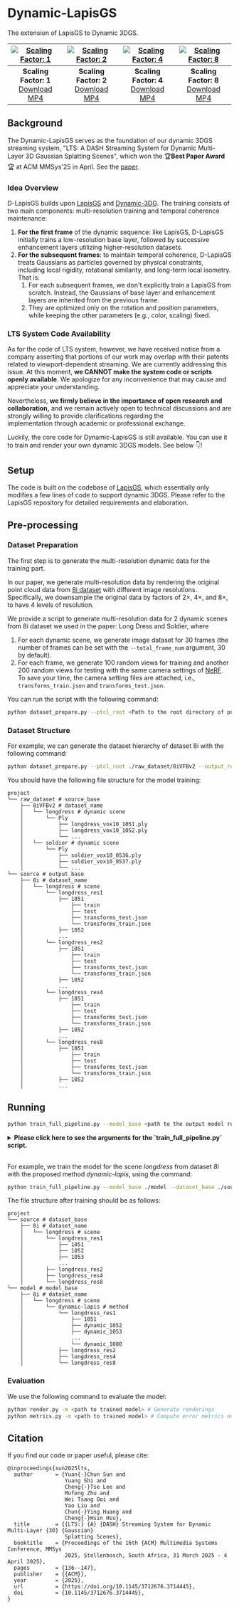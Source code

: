 # Dynamic-LapisGS

The extension of LapisGS to Dynamic 3DGS. 

<!-- show four videos in a table with 4 columns, and captions (scaling factor from 1 to 8) for each video -->
| [![Scaling Factor: 1](assets/longdress_res1.png)](assets/longdress_res1.mp4) | [![Scaling Factor: 2](assets/longdress_res2.png)](assets/longdress_res2.mp4) | [![Scaling Factor: 4](assets/longdress_res4.png)](assets/longdress_res4.mp4) | [![Scaling Factor: 8](assets/longdress_res8.png)](assets/longdress_res8.mp4) |
|:---:|:---:|:---:|:---:|
| **Scaling Factor: 1** <br> [Download MP4](assets/longdress_res1.mp4) | **Scaling Factor: 2** <br> [Download MP4](assets/longdress_res2.mp4) | **Scaling Factor: 4** <br> [Download MP4](assets/longdress_res4.mp4) | **Scaling Factor: 8** <br> [Download MP4](assets/longdress_res8.mp4) |


## Background

The Dynamic-LapisGS serves as the foundation of our dynamic 3DGS streaming system, "LTS: A DASH Streaming System for Dynamic Multi-Layer 3D Gaussian Splatting Scenes", which won the 🏆**Best Paper Award**🏆 at ACM MMSys'25 in April. See the [paper](https://drive.google.com/file/d/1iDz1ExOd1LrPhA7fv4DbLUbzn-Jioihn/view?usp=share_link). 

### Idea Overview

D-LapisGS builds upon [LapisGS](https://yuang-ian.github.io/lapisgs/) and [Dynamic-3DG](https://dynamic3dgaussians.github.io). The training consists of two main components: multi-resolution training and temporal coherence maintenance:
1. **For the first frame** of the dynamic sequence: like LapisGS, D-LapisGS initially trains a low-resolution base layer, followed by successive enhancement layers utilizing higher-resolution datasets.
2. **For the subsequent frames**: to maintain temporal coherence, D-LapisGS treats Gaussians as particles governed by physical constraints, including local rigidity, rotational similarity, and long-term local isometry. That is:
   1. For each subsequent frames, we don't explicitly train a LapisGS from scratch. Instead, the Gaussians of base layer and enhancement layers are inherited from the previous frame.
   2. They are optimized only on the rotation and position parameters, while keeping the other parameters (e.g., color, scaling) fixed.



### LTS System Code Availability

As for the code of LTS system, however, we have received notice from a company asserting that portions of our work may overlap with their patents related to viewport-dependent streaming. We are currently addressing this issue. At this moment, **we CANNOT make the system code or scripts openly available**. We apologize for any inconvenience that may cause and appreciate your understanding. 

Nevertheless, **we firmly believe in the importance of open research and collaboration,** and we remain actively open to technical discussions and are strongly willing to provide clarifications regarding the implementation through academic or professional exchange.

Luckily, the core code for Dynamic-LapisGS is still available. You can use it to train and render your own dynamic 3DGS models. See below 👇!


## Setup

The code is built on the codebase of [LapisGS](https://github.com/nus-vv-streams/lapis-gs?tab=readme-ov-file), which essentially only modifies a few lines of code to support dynamic 3DGS. Please refer to the LapisGS repository for detailed requirements and elaboration.

## Pre-processing


### Dataset Preparation

The first step is to generate the multi-resolution dynamic data for the training part. 

In our paper, we generate multi-resolution data by rendering the original point cloud data from [8i dataset](https://plenodb.jpeg.org/pc/8ilabs) with different image resolutions. Specifically, we downsample the original data by factors of 2×, 4×, and 8×, to have 4 levels of resolution. 

We provide a script to generate multi-resolution data for 2 dynamic scenes from 8i dataset we used in the paper: Long Dress and Soldier, where 
1. For each dynamic scene, we generate image dataset for 30 frames (the number of frames can be set with the `--total_frame_num` argument, 30 by default). 
2. For each frame, we generate 100 random views for training and another 200 random views for testing with the same camera settings of [NeRF](https://www.matthewtancik.com/nerf). To save your time, the camera setting files are attached, i.e., `transforms_train.json` and `transforms_test.json`.

You can run the script with the following command:

```bash
python dataset_prepare.py --ptcl_root <Path to the root directory of point clouds> --output_root <path to the output dataset root directory> --total_frame_num <number of frames to process for each model, 30 by default> --dataset_name <name of the dataset, 8i by default> 
```


### Dataset Structure

For example, we can generate the dataset hierarchy of dataset 8i with the following command:

```bash
python dataset_prepare.py --ptcl_root ./raw_dataset/8iVFBv2 --output_root ./source --total_frame_num 30 --dataset_name 8i
```

You should have the following file structure for the model training:

```
project
└── raw_dataset # source_base
    ├── 8iVFBv2 # dataset_name
    │   └── longdress # dynamic scene
    │       └── Ply
    │           ├── longdress_vox10_1051.ply
    │           ├── longdress_vox10_1052.ply
    │           └── ...
    │   └── soldier # dynamic scene
    │       └── Ply
    │           ├── soldier_vox10_0536.ply
    │           ├── soldier_vox10_0537.ply
    │           └── ...
└── source # output_base
    ├── 8i # dataset_name
    │   └── longdress # scene
    │       └── longdress_res1
    │           ├── 1051
    │               ├── train
    │               ├── test
    │               ├── transforms_test.json
    │               └── transforms_train.json
    │           ├── 1052
    │           ...
    │       └── longdress_res2
    │           ├── 1051
    │               ├── train
    │               ├── test
    │               ├── transforms_test.json
    │               └── transforms_train.json
    │           ├── 1052
    │           ...
    │       └── longdress_res4
    │           ├── 1051
    │               ├── train
    │               ├── test
    │               ├── transforms_test.json
    │               └── transforms_train.json
    │           ├── 1052
    │           ...
    │       └── longdress_res8
    │           ├── 1051
    │               ├── train
    │               ├── test
    │               ├── transforms_test.json
    │               └── transforms_train.json
    │           ├── 1052
    │           ...
```


## Running

```bash
python train_full_pipeline.py --model_base <path to the output model root directory> --dataset_base <path to the source root directory> --dataset_name <name of the dataset> --scene <name of the scene> --method <name of the method>  --frame_list <two numbers separated by space, indicating the start and end frame index, e.g., 0 30>
```

<details>
<summary><span style="font-weight: bold;">Please click here to see the arguments for the `train_full_pipeline.py` script.</span></summary>

| Parameter | Type | Description |
| :-------: | :--: | :---------: |
| `--model_base`   | `str` | Path to the output model root directory.|
| `--dataset_base` | `str` | Path to the source root directory. |
| `--dataset_name` | `str` | Name of the dataset of scenes. |
| `--scene`        | `str` | Name of the scene. |
| `--method`       | `str` | Name of the method we build the LOD 3DGS. Can be `"dynamic-lapis"` (the proposed method). |
| `--frame_list`   | `str` | Two numbers separated by space, indicating the start and end frame index, e.g., `0 30`. |

</details>
<br>

For example, we train the model for the scene *longdress* from dataset *8i* with the proposed method *dynamic-lapis*, using the command:
```bash
python train_full_pipeline.py --model_base ./model --dataset_base ./source --dataset_name 8i --scene longdress --method dynamic-lapis --frame_list 1051 1080
```

The file structure after training should be as follows:
```
project
└── source # dataset_base
    ├── 8i # dataset_name
    │   └── longdress # scene
    │       └── longdress_res1
    │           ├── 1051
    │           ├── 1052
    │           ├── 1053
    │           ...
    │       ├── longdress_res2
    │       ├── longdress_res4
    │       └── longdress_res8
└── model # model_base
    ├── 8i # dataset_name
    │   └── longdress # scene
    │       └── dynamic-lapis # method
    │           └── longdress_res1
    |               ├── 1051
    │               ├── dynamic_1052
    │               ├── dynamic_1053
    │               ...
    │               └── dynamic_1080
    │           ├── longdress_res2
    │           ├── longdress_res4
    │           └── longdress_res8
```


### Evaluation

We use the following command to evaluate the model:
```bash
python render.py -m <path to trained model> # Generate renderings
python metrics.py -m <path to trained model> # Compute error metrics on renderings
```

## Citation

If you find our code or paper useful, please cite:

```
@inproceedings{sun2025lts,
  author       = {Yuan{-}Chun Sun and
                  Yuang Shi and
                  Cheng{-}Tse Lee and
                  Mufeng Zhu and
                  Wei Tsang Ooi and
                  Yao Liu and
                  Chun{-}Ying Huang and
                  Cheng{-}Hsin Hsu},
  title        = {{LTS:} {A} {DASH} Streaming System for Dynamic Multi-Layer {3D} {Gaussian}
                  Splatting Scenes},
  booktitle    = {Proceedings of the 16th {ACM} Multimedia Systems Conference, MMSys
                  2025, Stellenbosch, South Africa, 31 March 2025 - 4 April 2025},
  pages        = {136--147},
  publisher    = {{ACM}},
  year         = {2025},
  url          = {https://doi.org/10.1145/3712676.3714445},
  doi          = {10.1145/3712676.3714445},
}
```